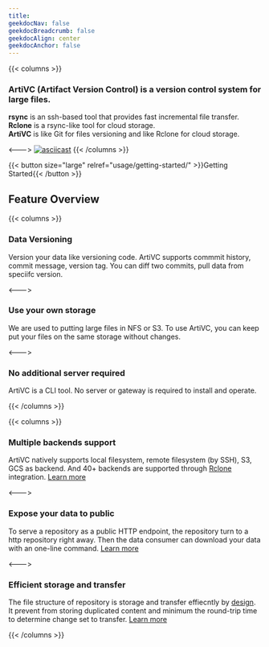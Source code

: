 ```yaml
---
title: 
geekdocNav: false
geekdocBreadcrumb: false
geekdocAlign: center
geekdocAnchor: false
---
```


{{< columns >}}
### ArtiVC (Artifact Version Control) is a version control system for large files.


**rsync** is an ssh-based tool that provides fast incremental file transfer.<br>
**Rclone** is a rsync-like tool for cloud storage.<br>
**ArtiVC** is like Git for files versioning and like Rclone for cloud storage.

<--->
[![asciicast](https://asciinema.org/a/6JEhzpJ5QMiSkiC74s5CyT257.svg)](https://asciinema.org/a/6JEhzpJ5QMiSkiC74s5CyT257?autoplay=1)
{{< /columns >}}

{{< button size="large" relref="usage/getting-started/" >}}Getting Started{{< /button >}}

## Feature Overview

{{< columns >}}
### Data Versioning

Version your data like versioning code. ArtiVC supports commmit history, commit message, version tag. You can diff two commits, pull data from speciifc version.

<--->

### Use your own storage

We are used to putting large files in NFS or S3. To use ArtiVC, you can keep put your files on the same storage without changes.

<--->

### No additional server required

ArtiVC is a CLI tool. No server or gateway is required to install and operate.

{{< /columns >}}

{{< columns >}}

### Multiple backends support

ArtiVC natively supports local filesystem, remote filesystem (by SSH), S3, GCS as backend. And 40+ backends are supported through [Rclone](backends/rclone/) integration. [Learn more](backends/)

<--->

### Expose your data to public

To serve a repository as a public HTTP endpoint, the repository turn to a http repository right away. Then the data consumer can download your data with an one-line command. [Learn more](use-cases/expose/)

<--->

### Efficient storage and transfer

The file structure of repository is storage and transfer effiecntly by [design](design/how-it-works/). It prevent from storing duplicated content and minimum the round-trip time to determine change set to transfer. [Learn more](design/benchmark/)


{{< /columns >}}
